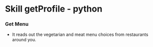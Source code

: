 # Skill getProfile - python



### Get Menu

- It reads out the vegetarian and meat menu choices from restaurants around you.
